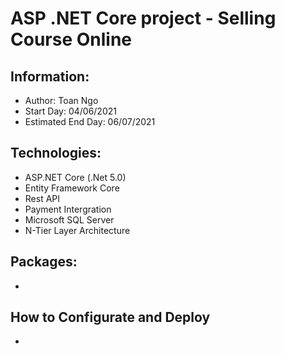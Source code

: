 # ASP .NET Core project - Selling Course Online
## Information:
- Author: Toan Ngo
- Start Day: 04/06/2021
- Estimated End Day: 06/07/2021
## Technologies:
- ASP.NET Core (.Net 5.0)
- Entity Framework Core
- Rest API
- Payment Intergration
- Microsoft SQL Server
- N-Tier Layer Architecture
## Packages:
-
## How to Configurate and Deploy
- 